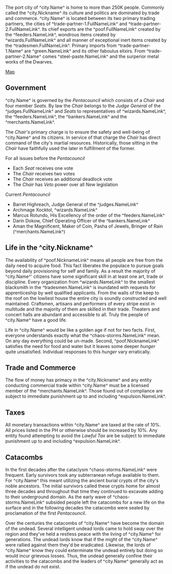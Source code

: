 The port city of ^city.Name^ is home to more than 250K people. Commonly called the ^city.Nickname^ its culture and politics are dominated by trade and commerce. ^city.Name^ is located between its two primary trading partners, the cities of ^trade-partner-1.FullNameLink^ and ^trade-partner-2.FullNameLink^. Its chief exports are the ^poof.FullNameLink^ created by the ^feeders.NameLink^, wondrous items created by ^wizards.FullNameLink^ and all manner of exceptional inert items created by the ^tradesmen.FullNameLink^. Primary imports from ^trade-partner-1.Name^ are ^green.NameLink^ and its other faboulus elixirs. From ^trade-partner-2.Name^ comes ^steel-paste.NameLink^ and the surperior metal works of the Dwarves.

[Map](../images/city-of-coins-map.png)

## Government
^city.Name^ is governed by the *Pentacouncil* which consists of a *Chair* and four member *Seats*. By law the *Chair* belongs to the *Judge General* of the ^judges.FullNameLink^ and *Seats* to representatives of ^wizards.NameLink^, the ^feeders.NameLink^, the ^bankers.NameLink^ and the ^merchants.NameLink^.

The *Chair's* primary charge is to ensure the safety and well-being of ^city.Name^ and its citizens. In service of that charge the *Chair* has direct command of the city's martial resources. Historically, those sitting in the *Chair* have faithfully used the later in fulfillment of the former.

For all issues before the *Pentacouncil* 

* Each *Seat* receives one vote
* The *Chair* receives two votes 
* The *Chair* receives an additional deadlock vote
* The *Chair* has *Veto* power over all *New* legislation

Current *Pentacouncil*
- Barret Highreach, Judge General of the ^judges.NameLink^
- Archmage Xocktol, ^wizards.NameLink^
- Marcus Rotundo, His Excellency of the order of the ^feeders.NameLink^
- Darin Dokow, Chief Operating Officer of the ^bankers.NameLink^
- Aman the Magnificent, Maker of Coin, Pasha of Jewels, Bringer of Rain (^merchants.NameLink^)

## Life in the ^city.Nickname^
The availability of ^poof.NicknameLink^ means all people are free from the daily need to acquire food. This fact liberates the populace to pursue goals beyond daily provisioning for self and family. As a result the majority of ^city.Name^' citizens have some significant skill in at least one art, trade or discipline. Every organization from ^wizards.NameLink^ to the smallest blacksmith in the ^tradesmen.NameLink^ is inundated with requests for apprenticeship by well qualified applicants. From the walls of the keep to the roof on the lowliest house the entire city is soundly constructed and well maintained. Craftsmen, artisans and performers of every stripe exist in multitude and the majority of them are skilled in their trade. Theaters and concert halls are abundant and accessible to all. Truly the people of ^city.Name^ have a good life.

Life in ^city.Name^ would be like a golden age if not for two facts. First, everyone understands exactly what the ^chaos-storms.NameLink^ mean. On any day everything could be un-made. Second, ^poof.NicknameLink^ satisfies the need for food and water but it leaves some deeper _hunger_ quite unsatisfied. Individual responses to this _hunger_ vary erratically.

## Trade and Commerce
The flow of money has primacy in the ^city.Nickname^ and any entity conducting commercial trade within ^city.Name^ must be a licensed member of the ^merchants.NameLink^. Those found out of compliance are subject to immediate punishment up to and including ^expulsion.NameLink^.

## Taxes
All monetary transactions within ^city.Name^ are taxed at the rate of 10%. All prices listed in the PH or otherwise should be increased by 10%. Any entity found attempting to avoid the *Lawful Tax* are be subject to immediate punishment up to and including ^expulsion.NameLink^.

## Catacombs
In the first decades after the cataclysm ^chaos-storms.NameLink^ were frequent. Early survivors took any subterranean refuge available to them. For ^city.Name^ this meant utilizing the ancient burial crypts of the city's noble ancestors. The initial survivors called these crypts home for almost three decades and throughout that time they continued to excavate adding to their underground domain. As the early wave of ^chaos-storms.NameLink^ subsided people left the catacombs for a new life on the surface and in the following decades the catacombs were sealed by proclamation of the first *Pentacouncil*.

Over the centuries the catacombs of ^city.Name^ have become the domain of the undead. Several intelligent undead lords came to hold sway over the region and they've held a restless peace with the living of ^city.Name^ for generations. The undead lords know that if the might of the ^city.Name^ were rallied against them they'd be eradicated. Likewise, the lords of ^city.Name^ know they could exterminate the undead entirely but doing so would incur grievous losses. Thus, the undead generally confine their activities to the catacombs and the leaders of ^city.Name^ generally act as if the undead do not exist.
